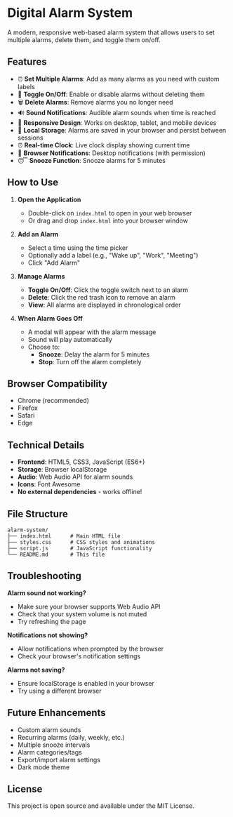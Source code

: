 # Digital Alarm System

A modern, responsive web-based alarm system that allows users to set multiple alarms, delete them, and toggle them on/off.

## Features

- ⏰ **Set Multiple Alarms**: Add as many alarms as you need with custom labels
- 🔄 **Toggle On/Off**: Enable or disable alarms without deleting them
- 🗑️ **Delete Alarms**: Remove alarms you no longer need
- 🔊 **Sound Notifications**: Audible alarm sounds when time is reached
- 📱 **Responsive Design**: Works on desktop, tablet, and mobile devices
- 💾 **Local Storage**: Alarms are saved in your browser and persist between sessions
- ⏰ **Real-time Clock**: Live clock display showing current time
- 🔔 **Browser Notifications**: Desktop notifications (with permission)
- 😴 **Snooze Function**: Snooze alarms for 5 minutes

## How to Use

1. **Open the Application**
   - Double-click on `index.html` to open in your web browser
   - Or drag and drop `index.html` into your browser window

2. **Add an Alarm**
   - Select a time using the time picker
   - Optionally add a label (e.g., "Wake up", "Work", "Meeting")
   - Click "Add Alarm"

3. **Manage Alarms**
   - **Toggle On/Off**: Click the toggle switch next to an alarm
   - **Delete**: Click the red trash icon to remove an alarm
   - **View**: All alarms are displayed in chronological order

4. **When Alarm Goes Off**
   - A modal will appear with the alarm message
   - Sound will play automatically
   - Choose to:
     - **Snooze**: Delay the alarm for 5 minutes
     - **Stop**: Turn off the alarm completely

## Browser Compatibility

- Chrome (recommended)
- Firefox
- Safari
- Edge

## Technical Details

- **Frontend**: HTML5, CSS3, JavaScript (ES6+)
- **Storage**: Browser localStorage
- **Audio**: Web Audio API for alarm sounds
- **Icons**: Font Awesome
- **No external dependencies** - works offline!

## File Structure

```
alarm-system/
├── index.html      # Main HTML file
├── styles.css      # CSS styles and animations
├── script.js       # JavaScript functionality
└── README.md       # This file
```

## Troubleshooting

**Alarm sound not working?**
- Make sure your browser supports Web Audio API
- Check that your system volume is not muted
- Try refreshing the page

**Notifications not showing?**
- Allow notifications when prompted by the browser
- Check your browser's notification settings

**Alarms not saving?**
- Ensure localStorage is enabled in your browser
- Try using a different browser

## Future Enhancements

- Custom alarm sounds
- Recurring alarms (daily, weekly, etc.)
- Multiple snooze intervals
- Alarm categories/tags
- Export/import alarm settings
- Dark mode theme

## License

This project is open source and available under the MIT License. 